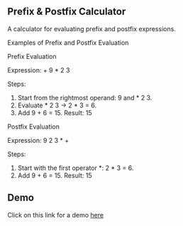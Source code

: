 ## Prefix & Postfix Calculator
A calculator for evaluating prefix and postfix expressions.

Examples of Prefix and Postfix Evaluation

Prefix Evaluation

Expression: + 9 * 2 3

Steps:

1. Start from the rightmost operand: 9 and * 2 3.
2. Evaluate * 2 3 → 2 * 3 = 6.
3. Add 9 + 6 = 15.
Result: 15

Postfix Evaluation

Expression: 9 2 3 * +

Steps:
1. Start with the first operator *: 2 * 3 = 6.
2. Add 9 + 6 = 15.
Result: 15

## Demo
Click on this link for a demo [here](https://hanafa01.github.io/ipp-calculator/)
